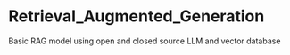 # Retrieval_Augmented_Generation
Basic RAG model using open and closed source LLM and vector database

